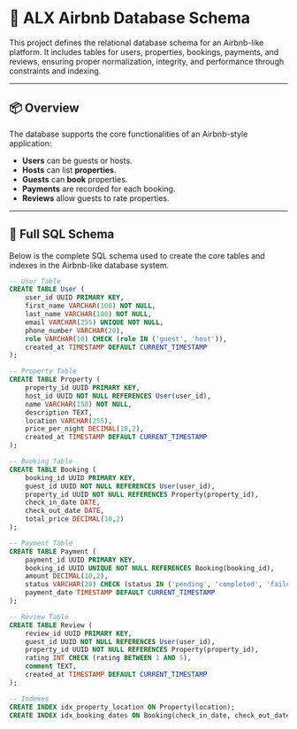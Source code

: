 # 🏡 ALX Airbnb Database Schema

This project defines the relational database schema for an Airbnb-like platform. It includes tables for users, properties, bookings, payments, and reviews, ensuring proper normalization, integrity, and performance through constraints and indexing.

---

## 📦 Overview

The database supports the core functionalities of an Airbnb-style application:

- **Users** can be guests or hosts.
- **Hosts** can list **properties**.
- **Guests** can **book** properties.
- **Payments** are recorded for each booking.
- **Reviews** allow guests to rate properties.

---

## 🧱 Full SQL Schema

Below is the complete SQL schema used to create the core tables and indexes in the Airbnb-like database system.

```sql
-- User Table
CREATE TABLE User (
    user_id UUID PRIMARY KEY,
    first_name VARCHAR(100) NOT NULL,
    last_name VARCHAR(100) NOT NULL,
    email VARCHAR(255) UNIQUE NOT NULL,
    phone_number VARCHAR(20),
    role VARCHAR(10) CHECK (role IN ('guest', 'host')),
    created_at TIMESTAMP DEFAULT CURRENT_TIMESTAMP
);

-- Property Table
CREATE TABLE Property (
    property_id UUID PRIMARY KEY,
    host_id UUID NOT NULL REFERENCES User(user_id),
    name VARCHAR(150) NOT NULL,
    description TEXT,
    location VARCHAR(255),
    price_per_night DECIMAL(10,2),
    created_at TIMESTAMP DEFAULT CURRENT_TIMESTAMP
);

-- Booking Table
CREATE TABLE Booking (
    booking_id UUID PRIMARY KEY,
    guest_id UUID NOT NULL REFERENCES User(user_id),
    property_id UUID NOT NULL REFERENCES Property(property_id),
    check_in_date DATE,
    check_out_date DATE,
    total_price DECIMAL(10,2)
);

-- Payment Table
CREATE TABLE Payment (
    payment_id UUID PRIMARY KEY,
    booking_id UUID UNIQUE NOT NULL REFERENCES Booking(booking_id),
    amount DECIMAL(10,2),
    status VARCHAR(20) CHECK (status IN ('pending', 'completed', 'failed')),
    payment_date TIMESTAMP DEFAULT CURRENT_TIMESTAMP
);

-- Review Table
CREATE TABLE Review (
    review_id UUID PRIMARY KEY,
    guest_id UUID NOT NULL REFERENCES User(user_id),
    property_id UUID NOT NULL REFERENCES Property(property_id),
    rating INT CHECK (rating BETWEEN 1 AND 5),
    comment TEXT,
    created_at TIMESTAMP DEFAULT CURRENT_TIMESTAMP
);

-- Indexes
CREATE INDEX idx_property_location ON Property(location);
CREATE INDEX idx_booking_dates ON Booking(check_in_date, check_out_date);
